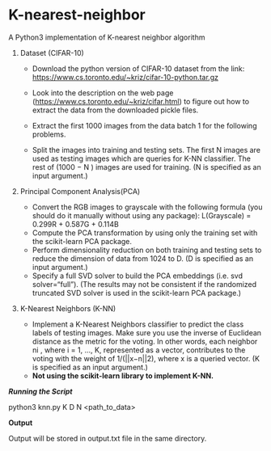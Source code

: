 # K-nearest-neighbor
A Python3 implementation of K-nearest neighbor algorithm

1. Dataset (CIFAR-10)
   - Download the python version of CIFAR-10 dataset from the link: https://www.cs.toronto.edu/~kriz/cifar-10-python.tar.gz
    
   - Look into the description on the web page (https://www.cs.toronto.edu/~kriz/cifar.html) to figure out how to extract the data from the downloaded pickle files.
   - Extract the first 1000 images from the data batch 1 for the following problems.
   - Split the images into training and testing sets. The first N images are used as testing images which are queries for K-NN classifier. The rest of (1000 − N ) images are used for training. (N is specified as an input argument.)
   
2. Principal Component Analysis(PCA)
   - Convert the RGB images to grayscale with the following formula (you should do it manually without using any package):
      L(Grayscale) = 0.299R + 0.587G + 0.114B
   - Compute the PCA transformation by using only the training set with the scikit-learn PCA package.
   - Perform dimensionality reduction on both training and testing sets to reduce the dimension of data from 1024 to D. (D is specified as an input argument.)
   - Specify a full SVD solver to build the PCA embeddings (i.e. svd solver=“full”). (The results may not be consistent if the randomized truncated SVD solver is used in the scikit-learn PCA package.)
   
3. K-Nearest Neighbors (K-NN)
    - Implement a K-Nearest Neighbors classifier to predict the class labels of testing images. Make sure you use the inverse of Euclidean distance as the metric for the voting. In other words, each neighbor ni , where i = 1, ..., K, represented as a vector, contributes to the voting with the weight of 1/(||x−n||2), where x is a queried vector. (K is specified as an input argument.)
    - **Not using the scikit-learn library to implement K-NN.**
  
  ***Running the Script***
  
  python3 knn.py K D N <path_to_data>
  
  **Output**
  
  Output will be stored in output.txt file in the same directory.
